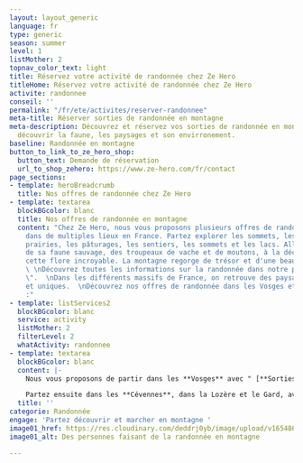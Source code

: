 ```yaml
---
layout: layout_generic
language: fr
type: generic
season: summer
level: 1
listMother: 2
topnav_color_text: light
title: Réservez votre activité de randonnée chez Ze Hero
titleHome: Réservez votre activité de randonnée chez Ze Hero
activite: randonnee
conseil: ''
permalink: "/fr/ete/activites/reserver-randonnee"
meta-title: Réserver sorties de randonnée en montagne
meta-description: Découvrez et réservez vos sorties de randonnée en montagne pour
  découvrir la faune, les paysages et son envirronement.
baseline: Randonnée en montagne
button_to_link_to_ze_hero_shop:
  button_text: Demande de réservation
  url_to_shop_zehero: https://www.ze-hero.com/fr/contact
page_sections:
- template: heroBreadcrumb
  title: Nos offres de randonnée chez Ze Hero
- template: textarea
  blockBGcolor: blanc
  title: Nos offres de randonnée en montagne
  content: "Chez Ze Hero, nous vous proposons plusieurs offres de randonnée en montagne
    dans de multiples lieux en France. Partez explorer les sommets, les forêts, les
    prairies, les pâturages, les sentiers, les sommets et les lacs. Allez à la rencontre
    de sa faune sauvage, des troupeaux de vache et de moutons, à la découverte de
    cette flore incroyable. La montagne regorge de trésor et d'une beauté sans nom.
    \ \nDécouvrez toutes les informations sur la randonnée dans notre page \" [**Randonnée**](/fr/ete/activites/randonnee)
    \".  \nDans les différents massifs de France, on retrouve des paysages différents
    et uniques.  \nDécouvrez nos offres de randonnée dans les Vosges et en Lozère
    :"
- template: listServices2
  blockBGcolor: blanc
  service: activity
  listMother: 2
  filterLevel: 2
  whatActivity: randonnee
- template: textarea
  blockBGcolor: blanc
  content: |-
    Nous vous proposons de partir dans les **Vosges** avec " [**Sorties de routes**](/fr/ete/partenaires/sorties-de-route) " pour observer les chamois, bivouaquer en forêts en famille et découvrir la nature pour un réel bien être au naturel.

    Partez ensuite dans les **Cévennes**, dans la Lozère et le Gard, avec " [**Cueilleur de sommets**](/fr/ete/partenaires/clement-sivera) " qui vous emmènera à la rencontre des vautours, sur des sentiers escarpés ou encore au sommet du Mont Aigoual.
  title: ''
categorie: Randonnée
engage: 'Partez découvrir et marcher en montagne '
image01_href: https://res.cloudinary.com/deddrj0yb/image/upload/v1654869688/website/summer/PXL_20220522_074713115.jpg
image01_alt: Des personnes faisant de la randonnée en montagne

---
```

